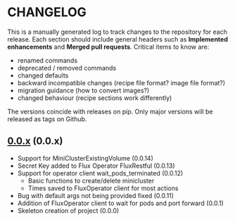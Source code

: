 # CHANGELOG

This is a manually generated log to track changes to the repository for each release.
Each section should include general headers such as **Implemented enhancements**
and **Merged pull requests**. Critical items to know are:

 - renamed commands
 - deprecated / removed commands
 - changed defaults
 - backward incompatible changes (recipe file format? image file format?)
 - migration guidance (how to convert images?)
 - changed behaviour (recipe sections work differently)

The versions coincide with releases on pip. Only major versions will be released as tags on Github.

## [0.0.x](https://github.com/flux-framework/flux-operator/tree/main/sdk/python/v2alpha1) (0.0.x)
 - Support for MiniClusterExistingVolume (0.0.14)
 - Secret Key added to Flux Operator FluxRestful (0.0.13)
 - Support for operator client wait_pods_terminated (0.0.12)
   - Basic functions to create/delete minicluster
   - Times saved to FluxOperator client for most actions
 - Bug with default args not being provided fixed (0.0.11)
 - Addition of FluxOperator client to wait for pods and port forward (0.0.1)
 - Skeleton creation of project (0.0.0)
